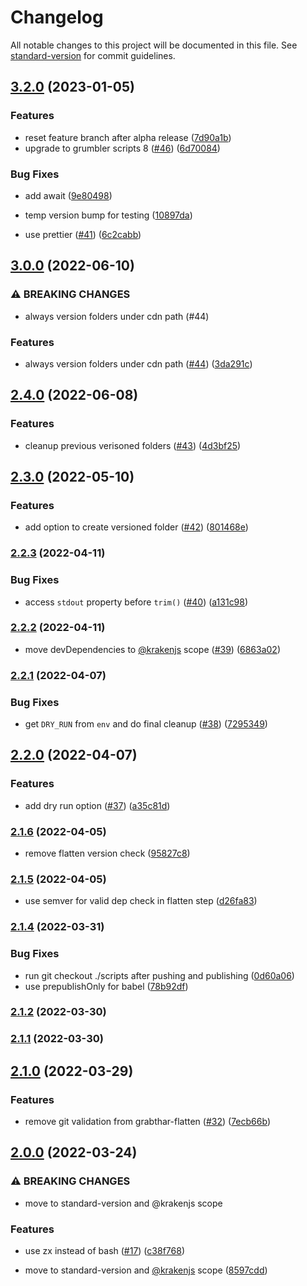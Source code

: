 # Changelog

All notable changes to this project will be documented in this file. See [standard-version](https://github.com/conventional-changelog/standard-version) for commit guidelines.

## [3.2.0](https://github.com/krakenjs/grabthar-release/compare/v3.0.0...v3.2.0) (2023-01-05)


### Features

* reset feature branch after alpha release ([7d90a1b](https://github.com/krakenjs/grabthar-release/commit/7d90a1b04b30ad058683bfb059cdd9c1208c29e5))
* upgrade to grumbler scripts 8 ([#46](https://github.com/krakenjs/grabthar-release/issues/46)) ([6d70084](https://github.com/krakenjs/grabthar-release/commit/6d7008472a34420ffb997c6dbdc03ba5b6ad5028))


### Bug Fixes

* add await ([9e80498](https://github.com/krakenjs/grabthar-release/commit/9e804983bab544382e7a84ea76fd9c371c446989))
* temp version bump for testing ([10897da](https://github.com/krakenjs/grabthar-release/commit/10897daa89bddb392cdfe88447ab4849843621cf))


* use prettier ([#41](https://github.com/krakenjs/grabthar-release/issues/41)) ([6c2cabb](https://github.com/krakenjs/grabthar-release/commit/6c2cabb70876d574a0a6044b5831404b85bd8b1a))

## [3.0.0](https://github.com/krakenjs/grabthar-release/compare/v2.4.0...v3.0.0) (2022-06-10)


### ⚠ BREAKING CHANGES

* always version folders under cdn path (#44)

### Features

* always version folders under cdn path ([#44](https://github.com/krakenjs/grabthar-release/issues/44)) ([3da291c](https://github.com/krakenjs/grabthar-release/commit/3da291c1e8525c394bc7e727d3a9aeca2687c03a))

## [2.4.0](https://github.com/krakenjs/grabthar-release/compare/v2.3.0...v2.4.0) (2022-06-08)


### Features

* cleanup previous verisoned folders ([#43](https://github.com/krakenjs/grabthar-release/issues/43)) ([4d3bf25](https://github.com/krakenjs/grabthar-release/commit/4d3bf25acfeeef73424bde74abb7b74e7d50c596))

## [2.3.0](https://github.com/krakenjs/grabthar-release/compare/v2.2.3...v2.3.0) (2022-05-10)


### Features

* add option to create versioned folder ([#42](https://github.com/krakenjs/grabthar-release/issues/42)) ([801468e](https://github.com/krakenjs/grabthar-release/commit/801468e4c7ca022fc73f2ea8514e0fe061152d13))

### [2.2.3](https://github.com/krakenjs/grabthar-release/compare/v2.2.2...v2.2.3) (2022-04-11)


### Bug Fixes

* access `stdout` property before `trim()` ([#40](https://github.com/krakenjs/grabthar-release/issues/40)) ([a131c98](https://github.com/krakenjs/grabthar-release/commit/a131c98da4e7cb58bc3cb98329ceabff23122a9d))

### [2.2.2](https://github.com/krakenjs/grabthar-release/compare/v2.2.1...v2.2.2) (2022-04-11)


* move devDependencies to [@krakenjs](https://github.com/krakenjs) scope ([#39](https://github.com/krakenjs/grabthar-release/issues/39)) ([6863a02](https://github.com/krakenjs/grabthar-release/commit/6863a02b5ffb750d2a429c23a413b3bfa4ccf7b0))

### [2.2.1](https://github.com/krakenjs/grabthar-release/compare/v2.2.0...v2.2.1) (2022-04-07)


### Bug Fixes

* get `DRY_RUN` from `env` and do final cleanup ([#38](https://github.com/krakenjs/grabthar-release/issues/38)) ([7295349](https://github.com/krakenjs/grabthar-release/commit/72953497093677e40a39ab7bd6195914ad1be64d))

## [2.2.0](https://github.com/krakenjs/grabthar-release/compare/v2.1.6...v2.2.0) (2022-04-07)


### Features

* add dry run option ([#37](https://github.com/krakenjs/grabthar-release/issues/37)) ([a35c81d](https://github.com/krakenjs/grabthar-release/commit/a35c81dbf59ac78335d8648345650287dcd8a468))

### [2.1.6](https://github.com/krakenjs/grabthar-release/compare/v2.1.5...v2.1.6) (2022-04-05)


* remove flatten version check ([95827c8](https://github.com/krakenjs/grabthar-release/commit/95827c89269a6988a613144cc92adf2536b220c3))

### [2.1.5](https://github.com/krakenjs/grabthar-release/compare/v2.1.4...v2.1.5) (2022-04-05)


* use semver for valid dep check in flatten step ([d26fa83](https://github.com/krakenjs/grabthar-release/commit/d26fa83a9af259a4abfc430fdd009594c0950a1b))

### [2.1.4](https://github.com/krakenjs/grabthar-release/compare/v2.1.3...v2.1.4) (2022-03-31)


### Bug Fixes

* run git checkout ./scripts after pushing and publishing ([0d60a06](https://github.com/krakenjs/grabthar-release/commit/0d60a06c0ba231fdbeb52b0b8186bbd18bf3c81f))
* use prepublishOnly for babel ([78b92df](https://github.com/krakenjs/grabthar-release/commit/78b92dfdd01a65b3f748ccfc17667db3fcd664fc))

### [2.1.2](https://github.com/krakenjs/grabthar-release/compare/v2.1.1...v2.1.2) (2022-03-30)

### [2.1.1](https://github.com/krakenjs/grabthar-release/compare/v2.1.0...v2.1.1) (2022-03-30)

## [2.1.0](https://github.com/krakenjs/grabthar-release/compare/v2.0.0...v2.1.0) (2022-03-29)


### Features

* remove git validation from grabthar-flatten ([#32](https://github.com/krakenjs/grabthar-release/issues/32)) ([7ecb66b](https://github.com/krakenjs/grabthar-release/commit/7ecb66b53b16a54a85a6f038e7fa6c88859f62d7))

## [2.0.0](https://github.com/krakenjs/grabthar-release/compare/v1.0.73...v2.0.0) (2022-03-24)


### ⚠ BREAKING CHANGES

* move to standard-version and @krakenjs scope

### Features

* use zx instead of bash ([#17](https://github.com/krakenjs/grabthar-release/issues/17)) ([c38f768](https://github.com/krakenjs/grabthar-release/commit/c38f7683e248589b249607e8133c6027a609317b))


* move to standard-version and [@krakenjs](https://github.com/krakenjs) scope ([8597cdd](https://github.com/krakenjs/grabthar-release/commit/8597cdd76d8abe8008f392d87d64d6c0141e9a9a))
